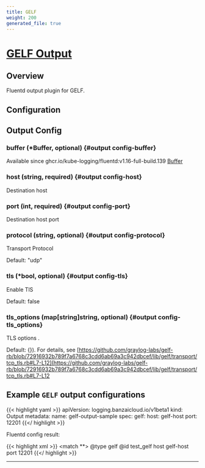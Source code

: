 ```yaml
---
title: GELF
weight: 200
generated_file: true
---
```


# [GELF Output](https://github.com/hotschedules/fluent-plugin-gelf-hs)
## Overview
 Fluentd output plugin for GELF.

## Configuration
## Output Config

### buffer (*Buffer, optional) {#output config-buffer}

Available since ghcr.io/kube-logging/fluentd:v1.16-full-build.139 [Buffer](../buffer/) 


### host (string, required) {#output config-host}

Destination host 


### port (int, required) {#output config-port}

Destination host port 


### protocol (string, optional) {#output config-protocol}

Transport Protocol

Default: "udp"

### tls (*bool, optional) {#output config-tls}

Enable TlS

Default: false

### tls_options (map[string]string, optional) {#output config-tls_options}

TLS options .

Default: {}). For details, see [https://github.com/graylog-labs/gelf-rb/blob/72916932b789f7a6768c3cdd6ab69a3c942dbcef/lib/gelf/transport/tcp_tls.rb#L7-L12](https://github.com/graylog-labs/gelf-rb/blob/72916932b789f7a6768c3cdd6ab69a3c942dbcef/lib/gelf/transport/tcp_tls.rb#L7-L12




## Example `GELF` output configurations

{{< highlight yaml >}}
apiVersion: logging.banzaicloud.io/v1beta1
kind: Output
metadata:
  name: gelf-output-sample
spec:
  gelf:
    host: gelf-host
    port: 12201
{{</ highlight >}}

Fluentd config result:

{{< highlight xml >}}
<match **>
	@type gelf
	@id test_gelf
	host gelf-host
	port 12201
</match>
{{</ highlight >}}


---
